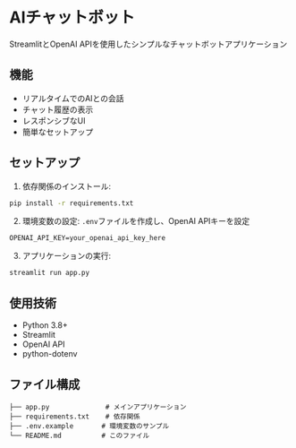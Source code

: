 # AIチャットボット

StreamlitとOpenAI APIを使用したシンプルなチャットボットアプリケーション

## 機能

- リアルタイムでのAIとの会話
- チャット履歴の表示
- レスポンシブなUI
- 簡単なセットアップ

## セットアップ

1. 依存関係のインストール:
```bash
pip install -r requirements.txt
```

2. 環境変数の設定:
`.env`ファイルを作成し、OpenAI APIキーを設定
```
OPENAI_API_KEY=your_openai_api_key_here
```

3. アプリケーションの実行:
```bash
streamlit run app.py
```

## 使用技術

- Python 3.8+
- Streamlit
- OpenAI API
- python-dotenv

## ファイル構成

```
├── app.py              # メインアプリケーション
├── requirements.txt    # 依存関係
├── .env.example       # 環境変数のサンプル
└── README.md          # このファイル
```
